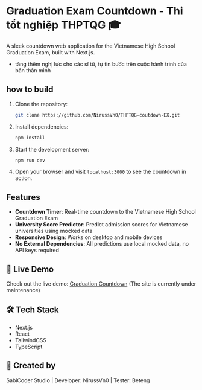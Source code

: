 # Graduation Exam Countdown - Thi tổt nghiệp THPTQG 🎓

A sleek countdown web application for the Vietnamese High School Graduation Exam, built with Next.js.
- tăng thêm nghị lực cho các sĩ tữ, tự tin bước trên cuộc hành trình của bản thân mình

## how to build

1. Clone the repository:
   ```bash
   git clone https://github.com/NirussVn0/THPTQG-coutdown-EX.git
   ```
2. Install dependencies:
   ```bash
   npm install
   ```
3. Start the development server:
   ```bash
   npm run dev
   ```
4. Open your browser and visit `localhost:3000` to see the countdown in action.

## Features

- **Countdown Timer**: Real-time countdown to the Vietnamese High School Graduation Exam
- **University Score Predictor**: Predict admission scores for Vietnamese universities using mocked data
- **Responsive Design**: Works on desktop and mobile devices
- **No External Dependencies**: All predictions use local mocked data, no API keys required

## 🌟 Live Demo

Check out the live demo: [Graduation Countdown](https://thptqg-countdown.vercel.app) (The site is currently under maintenance)

## 🛠️ Tech Stack

- Next.js
- React
- TailwindCSS
- TypeScript

## 🎨 Created by

SabiCoder Studio | Developer: NirussVn0 | Tester: Beteng
